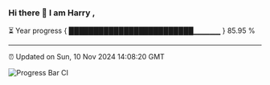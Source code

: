 ### Hi there 👋 I am Harry , 

⏳ Year progress { █████████████████████████▁▁▁▁▁ } 85.95 %

---

⏰ Updated on Sun, 10 Nov 2024 14:08:20 GMT

![Progress Bar CI](https://github.com/duykhang68/duykhang68/workflows/Progress%20Bar%20CI/badge.svg)

